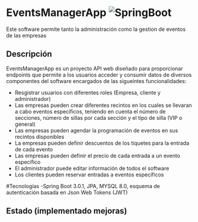 # EventsManagerApp ![SpringBoot](http://img.shields.io/badge/-Spring-6DB33F?style=flat-square&logo=spring&logoColor=ffffff)

Este software permite tanto la administración como la gestion de eventos de las empresas

## Descripción
EventsManagerApp es un proyecto API web diseñado para proporcionar endpoints que permite a los usuarios acceder y consumir datos de diversos componentes del software encargados de las sigueintes funcionalidades:

* Resgistrar usuarios con diferentes roles (Empresa, cliente y administrador)
* Las empresas pueden crear diferentes recintos en los cuales se llevaran a cabo eventos específicos, teniendo en cuenta el número de secciones, número de sillas por cada sección y el tipo de silla (VIP o general)
* Las empresas pueden agendar la programación de eventos en sus recintos disponibles
* La empresas pueden definir descuentos de los tiquetes para la entrada de cada evento
* Las empresas pueden definir el precio de cada entrada a un evento específico
* El administrador puede editar información de todos el software
* Los clientes pueden reservar entradas a eventos específicos


#Tecnologías 
-Spring Boot 3.0.1, JPA, MYSQL 8.0, esquema de autenticación basada en Json Web Tokens (JWT)


## Estado (implementado mejoras)
